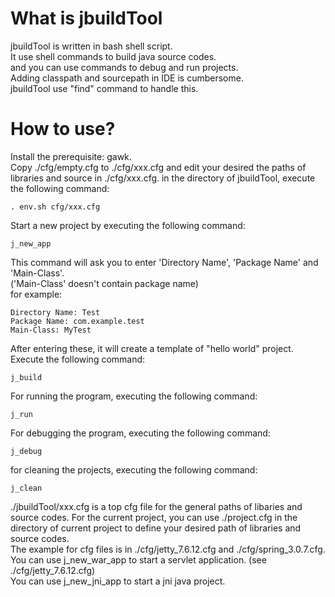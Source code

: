 What is jbuildTool
=============
jbuildTool is written in bash shell script.  
It use shell commands to build java source codes.  
and you can use commands to debug and run projects.  
Adding classpath and sourcepath in IDE is cumbersome.  
jbuildTool use "find" command to handle this.  

How to use?
=============
Install the prerequisite: gawk.  
Copy ./cfg/empty.cfg to ./cfg/xxx.cfg and edit your desired the paths of libraries and source in ./cfg/xxx.cfg.
in the directory of jbuildTool, execute the following command:  

    . env.sh cfg/xxx.cfg

Start a new project by executing the following command:

    j_new_app

This command will ask you to enter 'Directory Name', 'Package Name' and 'Main-Class'.  
('Main-Class' doesn't contain package name)  
for example:  

    Directory Name: Test
    Package Name: com.example.test
    Main-Class: MyTest

After entering these, it will create a template of "hello world" project.
Execute the following command:

    j_build 

For running the program, executing the following command:

    j_run

For debugging the program, executing the following command:

    j_debug

for cleaning the projects, executing the following command:

    j_clean


./jbuildTool/xxx.cfg is a top cfg file for the general paths of libaries and source codes.
For the current project, you can use ./project.cfg in the directory of current project to 
define your desired path of libraries and source codes.   
The example for cfg files is in ./cfg/jetty_7.6.12.cfg and ./cfg/spring_3.0.7.cfg.  
You can use j_new_war_app to start a servlet application. (see ./cfg/jetty_7.6.12.cfg)   
You can use j_new_jni_app to start a jni java project.




